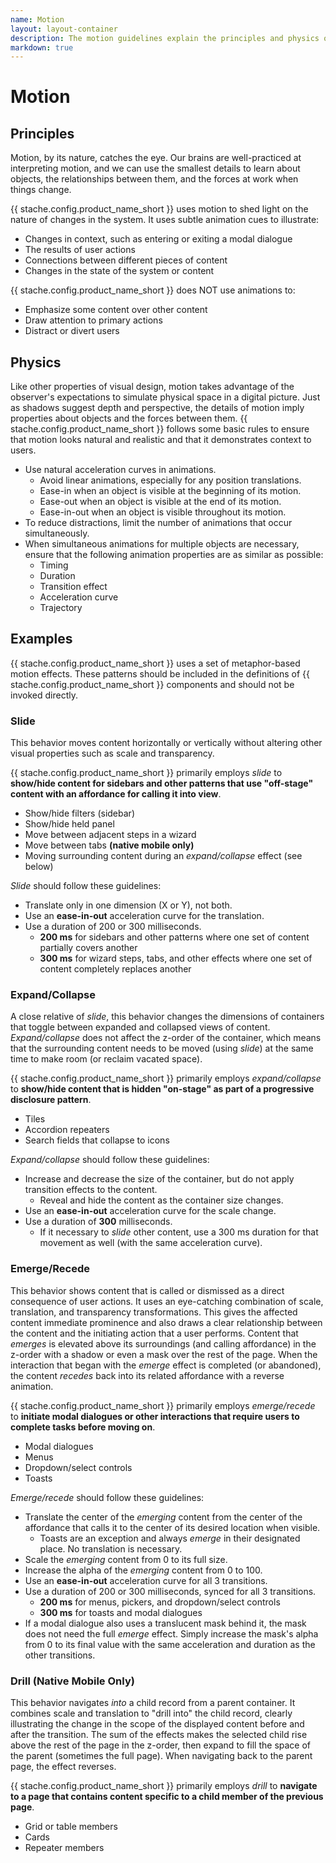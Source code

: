 ```yaml
---
name: Motion
layout: layout-container
description: The motion guidelines explain the principles and physics of how to use motion in SKY UX animations.
markdown: true
---
```


<h1 class="bb-page-heading">Motion</h1>

<h2 class="bb-section-heading">Principles</h2>

Motion, by its nature, catches the eye. Our brains are well-practiced at interpreting motion, and we can use the smallest details to learn about objects, the relationships between them, and the forces at work when things change.

{{ stache.config.product_name_short }} uses motion to shed light on the nature of changes in the system. It uses subtle animation cues to illustrate:

* Changes in context, such as entering or exiting a modal dialogue
* The results of user actions
* Connections between different pieces of content
* Changes in the state of the system or content

{{ stache.config.product_name_short }} does NOT use animations to:

* Emphasize some content over other content
* Draw attention to primary actions
* Distract or divert users

<h2 class="bb-section-heading">Physics</h2>

Like other properties of visual design, motion takes advantage of the observer's expectations to simulate physical space in a digital picture. Just as shadows suggest depth and perspective, the details of motion imply properties about objects and the forces between them. {{ stache.config.product_name_short }} follows some basic rules to ensure that motion looks natural and realistic and that it demonstrates context to users.

* Use natural acceleration curves in animations.
	* Avoid linear animations, especially for any position translations.
	* Ease-in when an object is visible at the beginning of its motion.
	* Ease-out when an object is visible at the end of its motion.
	* Ease-in-out when an object is visible throughout its motion.
* To reduce distractions, limit the number of animations that occur simultaneously.
* When simultaneous animations for multiple objects are necessary, ensure that the following animation properties are as similar as possible:
	* Timing
	* Duration
	* Transition effect
	* Acceleration curve
	* Trajectory


<h2 class="bb-section-heading">Examples</h2>

{{ stache.config.product_name_short }} uses a set of metaphor-based motion effects. These patterns should be included in the definitions of {{ stache.config.product_name_short }} components and should not be invoked directly.

<h3 class="bb-subsection-heading">Slide</h3>

This behavior moves content horizontally or vertically without altering other visual properties such as scale and transparency.

{{ stache.config.product_name_short }} primarily employs _slide_ to **show/hide content for sidebars and other patterns that use "off-stage" content with an affordance for calling it into view**.

* Show/hide filters (sidebar)
* Show/hide held panel
* Move between adjacent steps in a wizard
* Move between tabs **(native mobile only)**
* Moving surrounding content during an _expand/collapse_ effect (see below)

_Slide_ should follow these guidelines:

* Translate only in one dimension (X or Y), not both.
* Use an **ease-in-out** acceleration curve for the translation.
* Use a duration of 200 or 300 milliseconds.
	* **200 ms** for sidebars and other patterns where one set of content partially covers another
	* **300 ms** for wizard steps, tabs, and other effects where one set of content completely replaces another

<h3 class="bb-subsection-heading">Expand/Collapse</h3>

A close relative of _slide_, this behavior changes the dimensions of containers that toggle between expanded and collapsed views of content. _Expand/collapse_ does not affect the z-order of the container, which means that the surrounding content needs to be moved (using _slide_) at the same time to make room (or reclaim vacated space).

{{ stache.config.product_name_short }} primarily employs _expand/collapse_ to **show/hide content that is hidden "on-stage" as part of a progressive disclosure pattern**.

* Tiles
* Accordion repeaters
* Search fields that collapse to icons

_Expand/collapse_ should follow these guidelines:

* Increase and decrease the size of the container, but do not apply transition effects to the content.
	* Reveal and hide the content as the container size changes.
* Use an **ease-in-out** acceleration curve for the scale change.
* Use a duration of **300** milliseconds.
	* If it necessary to _slide_ other content, use a 300 ms duration for that movement as well (with the same acceleration curve).

<h3 class="bb-subsection-heading">Emerge/Recede</h3>

This behavior shows content that is called or dismissed as a direct consequence of user actions. It uses an eye-catching combination of scale, translation, and transparency transformations. This gives the affected content immediate prominence and also draws a clear relationship between the content and the initiating action that a user performs. Content that _emerges_ is elevated above its surroundings (and calling affordance) in the z-order with a shadow or even a mask over the rest of the page. When the interaction that began with the _emerge_ effect is completed (or abandoned), the content _recedes_ back into its related affordance with a reverse animation.

{{ stache.config.product_name_short }} primarily employs _emerge/recede_ to **initiate modal dialogues or other interactions that require users to complete tasks before moving on**.

* Modal dialogues
* Menus
* Dropdown/select controls
* Toasts

_Emerge/recede_ should follow these guidelines:

* Translate the center of the _emerging_ content from the center of the affordance that calls it to the center of its desired location when visible.
	* Toasts are an exception and always _emerge_ in their designated place. No translation is necessary.
* Scale the _emerging_ content from 0 to its full size.
* Increase the alpha of the _emerging_ content from 0 to 100.
* Use an **ease-in-out** acceleration curve for all 3 transitions.
* Use a duration of 200 or 300 milliseconds, synced for all 3 transitions.
	* **200 ms** for menus, pickers, and dropdown/select controls
	* **300 ms** for toasts and modal dialogues
* If a modal dialogue also uses a translucent mask behind it, the mask does not need the full _emerge_ effect. Simply increase the mask's alpha from 0 to its final value with the same acceleration and duration as the other transitions.

<h3 class="bb-subsection-heading">Drill (Native Mobile Only)</h3>

This behavior navigates _into_ a child record from a parent container. It combines scale and translation to "drill into" the child record, clearly illustrating the change in the scope of the displayed content before and after the transition. The sum of the effects makes the selected child rise above the rest of the page in the z-order, then expand to fill the space of the parent (sometimes the full page). When navigating back to the parent page, the effect reverses.

{{ stache.config.product_name_short }} primarily employs _drill_ to **navigate to a page that contains content specific to a child member of the previous page**.

* Grid or table members
* Cards
* Repeater members
